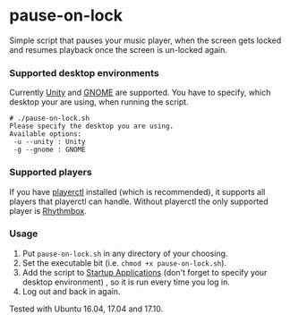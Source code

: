 # pause-on-lock
Simple script that pauses your music player, when the screen gets locked and
resumes playback once the screen is un-locked again.

### Supported desktop environments
Currently [Unity](https://launchpad.net/unity) and [GNOME](https://www.gnome.org/)
are supported. You have to specify, which desktop your are using, when running the script.
```
# ./pause-on-lock.sh
Please specify the desktop you are using.
Available options:
 -u --unity : Unity
 -g --gnome : GNOME
```

### Supported players

If you have [playerctl](https://github.com/acrisci/playerctl) installed (which is
recommended), it supports all players that playerctl can handle.
Without playerctl the only supported player is [Rhythmbox](https://wiki.gnome.org/Apps/Rhythmbox).

### Usage
1. Put ```pause-on-lock.sh``` in any directory of your choosing.
2. Set the executable bit (i.e. ```chmod +x pause-on-lock.sh```).
3. Add the script to [Startup Applications](https://help.ubuntu.com/stable/ubuntu-help/startup-applications.html) (don't forget to specify your desktop environment) ,
 so it is run every time you log in.
4. Log out and back in again.


Tested with Ubuntu 16.04, 17.04 and 17.10.
